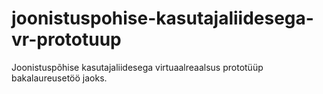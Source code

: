 # joonistuspohise-kasutajaliidesega-vr-prototuup
Joonistuspõhise kasutajaliidesega virtuaalreaalsus prototüüp bakalaureusetöö jaoks.
